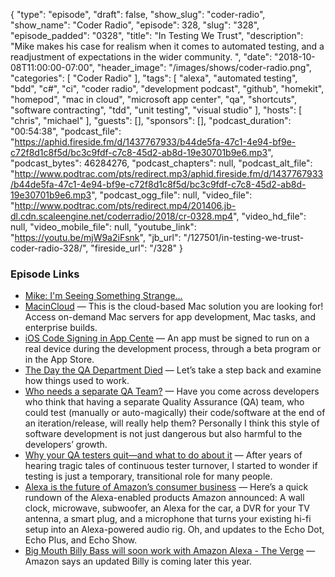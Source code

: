 {
  "type": "episode",
  "draft": false,
  "show_slug": "coder-radio",
  "show_name": "Coder Radio",
  "episode": 328,
  "slug": "328",
  "episode_padded": "0328",
  "title": "In Testing We Trust",
  "description": "Mike makes his case for realism when it comes to automated testing, and a readjustment of expectations in the wider community. ",
  "date": "2018-10-08T11:00:00-07:00",
  "header_image": "/images/shows/coder-radio.png",
  "categories": [
    "Coder Radio"
  ],
  "tags": [
    "alexa",
    "automated testing",
    "bdd",
    "c#",
    "ci",
    "coder radio",
    "development podcast",
    "github",
    "homekit",
    "homepod",
    "mac in cloud",
    "microsoft app center",
    "qa",
    "shortcuts",
    "software contracting",
    "tdd",
    "unit testing",
    "visual studio"
  ],
  "hosts": [
    "chris",
    "michael"
  ],
  "guests": [],
  "sponsors": [],
  "podcast_duration": "00:54:38",
  "podcast_file": "https://aphid.fireside.fm/d/1437767933/b44de5fa-47c1-4e94-bf9e-c72f8d1c8f5d/bc3c9fdf-c7c8-45d2-ab8d-19e30701b9e6.mp3",
  "podcast_bytes": 46284276,
  "podcast_chapters": null,
  "podcast_alt_file": "http://www.podtrac.com/pts/redirect.mp3/aphid.fireside.fm/d/1437767933/b44de5fa-47c1-4e94-bf9e-c72f8d1c8f5d/bc3c9fdf-c7c8-45d2-ab8d-19e30701b9e6.mp3",
  "podcast_ogg_file": null,
  "video_file": "http://www.podtrac.com/pts/redirect.mp4/201406.jb-dl.cdn.scaleengine.net/coderradio/2018/cr-0328.mp4",
  "video_hd_file": null,
  "video_mobile_file": null,
  "youtube_link": "https://youtu.be/mjW9a2iFsnk",
  "jb_url": "/127501/in-testing-we-trust-coder-radio-328/",
  "fireside_url": "/328"
}


### Episode Links

  * [Mike: I'm Seeing Something Strange...](https://twitter.com/dominucco/status/1047287488732123136 "Mike: I'm Seeing Something Strange...")
  * [MacinCloud](https://www.macincloud.com/ "MacinCloud") — This is the cloud-based Mac solution you are looking for! Access on-demand Mac servers for app development, Mac tasks, and enterprise builds.
  * [iOS Code Signing in App Cente](https://docs.microsoft.com/en-us/appcenter/build/ios/code-signing "iOS Code Signing in App Cente") — An app must be signed to run on a real device during the development process, through a beta program or in the App Store. 
  * [The Day the QA Department Died](https://www.infoq.com/articles/day-qa-dept-died "The Day the QA Department Died") — Let’s take a step back and examine how things used to work.
  * [Who needs a separate QA Team?](https://blogs.agilefaqs.com/2009/01/14/who-needs-a-separate-qa-team/ "Who needs a separate QA Team?") — Have you come across developers who think that having a separate Quality Assurance (QA) team, who could test (manually or auto-magically) their code/software at the end of an iteration/release, will really help them? Personally I think this style of software development is not just dangerous but also harmful to the developers’ growth.
  * [Why your QA testers quit—and what to do about it](https://techbeacon.com/why-your-qa-testers-quit%E2%80%94-what-do-about-it "Why your QA testers quit—and what to do about it") — After years of hearing tragic tales of continuous tester turnover, I started to wonder if testing is just a temporary, transitional role for many people.
  * [Alexa is the future of Amazon’s consumer business](https://qz.com/1398622/alexa-is-the-future-of-amazons-consumer-business/ "Alexa is the future of Amazon’s consumer business") — Here’s a quick rundown of the Alexa-enabled products Amazon announced: A wall clock, microwave, subwoofer, an Alexa for the car, a DVR for your TV antenna, a smart plug, and a microphone that turns your existing hi-fi setup into an Alexa-powered audio rig. Oh, and updates to the Echo Dot, Echo Plus, and Echo Show.
  * [Big Mouth Billy Bass will soon work with Amazon Alexa - The Verge](https://www.theverge.com/circuitbreaker/2017/9/27/16375650/big-mouth-billy-bass-alexa-amazon "Big Mouth Billy Bass will soon work with Amazon Alexa - The Verge") — Amazon says an updated Billy is coming later this year.


